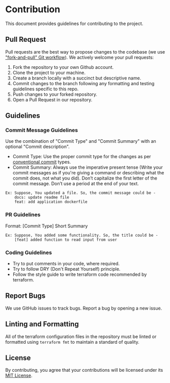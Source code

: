 # Contribution
This document provides guidelines for contributing to the project.

## Pull Request
Pull requests are the best way to propose changes to the codebase (we use ["fork-and-pull" Git workflow](https://github.com/susam/gitpr)). We actively welcome your pull requests:

1. Fork the repository to your own Github account.
2. Clone the project to your machine.
3. Create a branch locally with a succinct but descriptive name.
4. Commit changes to the branch following any formatting and testing guidelines specific to this repo.
5. Push changes to your forked repository.
6. Open a Pull Request in our repository.

## Guidelines

### Commit Message Guidelines
Use the combination of "Commit Type" and "Commit Summary" with an optional "Commit description".

* Commit Type: Use the proper commit type for the changes as per [conventional commit](https://www.conventionalcommits.org/en/v1.0.0/) types.
* Commit Summary: Always use the imperative present tense (Write your commit messages as if you're giving a command or describing what the commit does, not what you did). Don’t capitalize the first letter of the commit message. Don’t use a period at the end of your text.
```
Ex: Suppose, You updated a file. So, the commit message could be -
    docs: update readme file
    feat: add application dockerfile
```

### PR Guidelines
Format: [Commit Type] Short Summary

```
Ex: Suppose, You added some functionality. So, the title could be -
    [feat] added function to read input from user
```

### Coding Guidelines
* Try to put comments in your code, where required.
* Try to follow DRY (Don't Repeat Yourself) principle.
* Follow the style guide to write terraform code recommended by terraform.

## Report Bugs
We use GitHub issues to track bugs. Report a bug by opening a new issue.

## Linting and Formatting
All of the terraform configuration files in the repository must be linted or formatted using `terraform fmt` to maintain a standard of quality.

## License
By contributing, you agree that your contributions will be licensed under its [MIT License](LICENSE.md).
